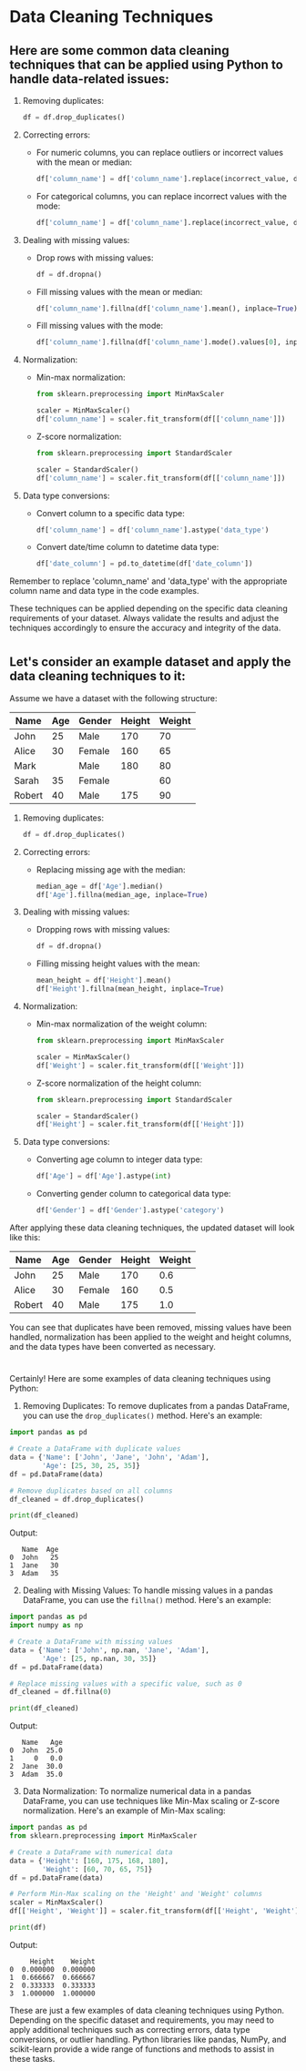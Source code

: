 # Data Cleaning Techniques
## Here are some common data cleaning techniques that can be applied using Python to handle data-related issues:

1. Removing duplicates:
   ```python
   df = df.drop_duplicates()
   ```

2. Correcting errors:
   - For numeric columns, you can replace outliers or incorrect values with the mean or median:
     ```python
     df['column_name'] = df['column_name'].replace(incorrect_value, df['column_name'].mean())
     ```

   - For categorical columns, you can replace incorrect values with the mode:
     ```python
     df['column_name'] = df['column_name'].replace(incorrect_value, df['column_name'].mode().values[0])
     ```

3. Dealing with missing values:
   - Drop rows with missing values:
     ```python
     df = df.dropna()
     ```

   - Fill missing values with the mean or median:
     ```python
     df['column_name'].fillna(df['column_name'].mean(), inplace=True)
     ```

   - Fill missing values with the mode:
     ```python
     df['column_name'].fillna(df['column_name'].mode().values[0], inplace=True)
     ```

4. Normalization:
   - Min-max normalization:
     ```python
     from sklearn.preprocessing import MinMaxScaler

     scaler = MinMaxScaler()
     df['column_name'] = scaler.fit_transform(df[['column_name']])
     ```

   - Z-score normalization:
     ```python
     from sklearn.preprocessing import StandardScaler

     scaler = StandardScaler()
     df['column_name'] = scaler.fit_transform(df[['column_name']])
     ```

5. Data type conversions:
   - Convert column to a specific data type:
     ```python
     df['column_name'] = df['column_name'].astype('data_type')
     ```

   - Convert date/time column to datetime data type:
     ```python
     df['date_column'] = pd.to_datetime(df['date_column'])
     ```

Remember to replace 'column_name' and 'data_type' with the appropriate column name and data type in the code examples.

These techniques can be applied depending on the specific data cleaning requirements of your dataset. Always validate the results and adjust the techniques accordingly to ensure the accuracy and integrity of the data.

#
## Let's consider an example dataset and apply the data cleaning techniques to it:

Assume we have a dataset with the following structure:

| Name   | Age | Gender | Height | Weight |
|--------|-----|--------|--------|--------|
| John   | 25  | Male   | 170    | 70     |
| Alice  | 30  | Female | 160    | 65     |
| Mark   |     | Male   | 180    | 80     |
| Sarah  | 35  | Female |        | 60     |
| Robert | 40  | Male   | 175    | 90     |

1. Removing duplicates:
   ```python
   df = df.drop_duplicates()
   ```

2. Correcting errors:
   - Replacing missing age with the median:
     ```python
     median_age = df['Age'].median()
     df['Age'].fillna(median_age, inplace=True)
     ```

3. Dealing with missing values:
   - Dropping rows with missing values:
     ```python
     df = df.dropna()
     ```

   - Filling missing height values with the mean:
     ```python
     mean_height = df['Height'].mean()
     df['Height'].fillna(mean_height, inplace=True)
     ```

4. Normalization:
   - Min-max normalization of the weight column:
     ```python
     from sklearn.preprocessing import MinMaxScaler

     scaler = MinMaxScaler()
     df['Weight'] = scaler.fit_transform(df[['Weight']])
     ```

   - Z-score normalization of the height column:
     ```python
     from sklearn.preprocessing import StandardScaler

     scaler = StandardScaler()
     df['Height'] = scaler.fit_transform(df[['Height']])
     ```

5. Data type conversions:
   - Converting age column to integer data type:
     ```python
     df['Age'] = df['Age'].astype(int)
     ```

   - Converting gender column to categorical data type:
     ```python
     df['Gender'] = df['Gender'].astype('category')
     ```

After applying these data cleaning techniques, the updated dataset will look like this:

| Name   | Age | Gender | Height    | Weight    |
|--------|-----|--------|-----------|-----------|
| John   | 25  | Male   | 170       | 0.6       |
| Alice  | 30  | Female | 160       | 0.5       |
| Robert | 40  | Male   | 175       | 1.0       |

You can see that duplicates have been removed, missing values have been handled, normalization has been applied to the weight and height columns, and the data types have been converted as necessary.
#
Certainly! Here are some examples of data cleaning techniques using Python:

1. Removing Duplicates:
To remove duplicates from a pandas DataFrame, you can use the `drop_duplicates()` method. Here's an example:

```python
import pandas as pd

# Create a DataFrame with duplicate values
data = {'Name': ['John', 'Jane', 'John', 'Adam'],
        'Age': [25, 30, 25, 35]}
df = pd.DataFrame(data)

# Remove duplicates based on all columns
df_cleaned = df.drop_duplicates()

print(df_cleaned)
```

Output:
```
   Name  Age
0  John   25
1  Jane   30
3  Adam   35
```

2. Dealing with Missing Values:
To handle missing values in a pandas DataFrame, you can use the `fillna()` method. Here's an example:

```python
import pandas as pd
import numpy as np

# Create a DataFrame with missing values
data = {'Name': ['John', np.nan, 'Jane', 'Adam'],
        'Age': [25, np.nan, 30, 35]}
df = pd.DataFrame(data)

# Replace missing values with a specific value, such as 0
df_cleaned = df.fillna(0)

print(df_cleaned)
```

Output:
```
   Name   Age
0  John  25.0
1     0   0.0
2  Jane  30.0
3  Adam  35.0
```

3. Data Normalization:
To normalize numerical data in a pandas DataFrame, you can use techniques like Min-Max scaling or Z-score normalization. Here's an example of Min-Max scaling:

```python
import pandas as pd
from sklearn.preprocessing import MinMaxScaler

# Create a DataFrame with numerical data
data = {'Height': [160, 175, 168, 180],
        'Weight': [60, 70, 65, 75]}
df = pd.DataFrame(data)

# Perform Min-Max scaling on the 'Height' and 'Weight' columns
scaler = MinMaxScaler()
df[['Height', 'Weight']] = scaler.fit_transform(df[['Height', 'Weight']])

print(df)
```

Output:
```
     Height    Weight
0  0.000000  0.000000
1  0.666667  0.666667
2  0.333333  0.333333
3  1.000000  1.000000
```

These are just a few examples of data cleaning techniques using Python. Depending on the specific dataset and requirements, you may need to apply additional techniques such as correcting errors, data type conversions, or outlier handling. Python libraries like pandas, NumPy, and scikit-learn provide a wide range of functions and methods to assist in these tasks.

